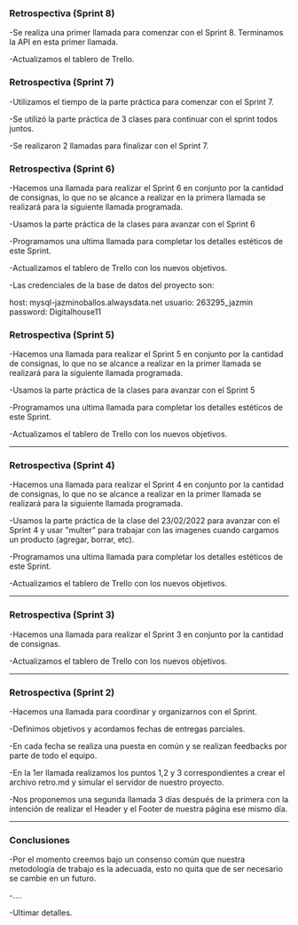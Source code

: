 ### Retrospectiva (Sprint 8)

-Se realiza una primer llamada para comenzar con el Sprint 8. Terminamos la API en esta primer llamada.

-Actualizamos el tablero de Trello.


### Retrospectiva (Sprint 7)

-Utilizamos el tiempo de la parte práctica para comenzar con el Sprint 7.

-Se utilizó la parte práctica de 3 clases para continuar con el sprint todos juntos.

-Se realizaron 2 llamadas para finalizar con el Sprint 7.


### Retrospectiva (Sprint 6)

-Hacemos una llamada para realizar el Sprint 6 en conjunto por la cantidad de consignas, lo que no se alcance a realizar en la primera llamada se realizará para la siguiente llamada programada.

-Usamos la parte práctica de la clases para avanzar con el Sprint 6

-Programamos una ultima llamada para completar los detalles estéticos de este Sprint.

-Actualizamos el tablero de Trello con los nuevos objetivos.

-Las credenciales de la base de datos del proyecto son: 

host: mysql-jazminoballos.alwaysdata.net
usuario: 263295_jazmin
password: Digitalhouse11


### Retrospectiva (Sprint 5)

-Hacemos una llamada para realizar el Sprint 5 en conjunto por la cantidad de consignas, lo que no se alcance a realizar en la primer llamada se realizará para la siguiente llamada programada.

-Usamos la parte práctica de la clases para avanzar con el Sprint 5

-Programamos una ultima llamada para completar los detalles estéticos de este Sprint.

-Actualizamos el tablero de Trello con los nuevos objetivos.

***
### Retrospectiva (Sprint 4)

-Hacemos una llamada para realizar el Sprint 4 en conjunto por la cantidad de consignas, lo que no se alcance a realizar en la primer llamada se realizará para la siguiente llamada programada.

-Usamos la parte práctica de la clase del 23/02/2022 para avanzar con el Sprint 4 y usar "multer" para trabajar con las imagenes cuando cargamos un producto (agregar, borrar, etc).

-Programamos una ultima llamada para completar los detalles estéticos de este Sprint.

-Actualizamos el tablero de Trello con los nuevos objetivos.

***
### Retrospectiva (Sprint 3)

-Hacemos una llamada para realizar el Sprint 3 en conjunto por la cantidad de consignas.

-Actualizamos el tablero de Trello con los nuevos objetivos.

***
### Retrospectiva (Sprint 2)


-Hacemos una llamada para coordinar y organizarnos con el Sprint.

-Definimos objetivos y acordamos fechas de entregas parciales.

-En cada fecha se realiza una puesta en común y se realizan feedbacks por parte de todo el equipo.

-En la 1er llamada realizamos los puntos 1,2 y 3 correspondientes a crear el archivo retro.md y simular el servidor de nuestro proyecto.

-Nos proponemos una segunda llamada 3 días después de la primera con la intención de realizar el Header y el Footer de nuestra página ese mismo día.

***

### Conclusiones


-Por el momento creemos bajo un consenso común que nuestra metodología de trabajo es la adecuada, esto no quita que de ser necesario se cambie en un futuro.


-....


-Ultimar detalles.
